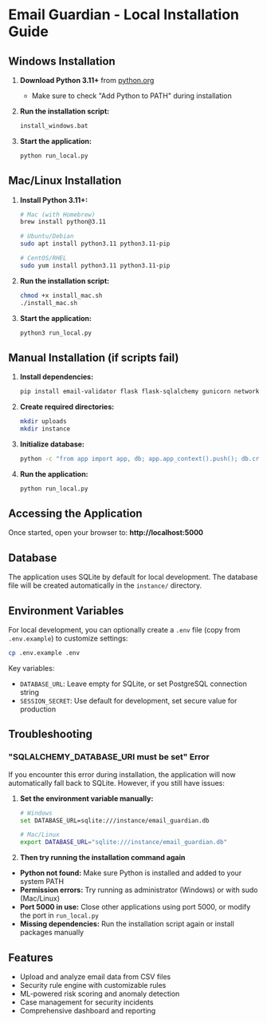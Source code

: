 
# Email Guardian - Local Installation Guide

## Windows Installation

1. **Download Python 3.11+** from [python.org](https://python.org)
   - Make sure to check "Add Python to PATH" during installation

2. **Run the installation script:**
   ```cmd
   install_windows.bat
   ```

3. **Start the application:**
   ```cmd
   python run_local.py
   ```

## Mac/Linux Installation

1. **Install Python 3.11+:**
   ```bash
   # Mac (with Homebrew)
   brew install python@3.11
   
   # Ubuntu/Debian
   sudo apt install python3.11 python3.11-pip
   
   # CentOS/RHEL
   sudo yum install python3.11 python3.11-pip
   ```

2. **Run the installation script:**
   ```bash
   chmod +x install_mac.sh
   ./install_mac.sh
   ```

3. **Start the application:**
   ```bash
   python3 run_local.py
   ```

## Manual Installation (if scripts fail)

1. **Install dependencies:**
   ```bash
   pip install email-validator flask flask-sqlalchemy gunicorn networkx numpy pandas psycopg2-binary scikit-learn sqlalchemy werkzeug
   ```

2. **Create required directories:**
   ```bash
   mkdir uploads
   mkdir instance
   ```

3. **Initialize database:**
   ```bash
   python -c "from app import app, db; app.app_context().push(); db.create_all()"
   ```

4. **Run the application:**
   ```bash
   python run_local.py
   ```

## Accessing the Application

Once started, open your browser to: **http://localhost:5000**

## Database

The application uses SQLite by default for local development. The database file will be created automatically in the `instance/` directory.

## Environment Variables

For local development, you can optionally create a `.env` file (copy from `.env.example`) to customize settings:

```bash
cp .env.example .env
```

Key variables:
- `DATABASE_URL`: Leave empty for SQLite, or set PostgreSQL connection string
- `SESSION_SECRET`: Use default for development, set secure value for production

## Troubleshooting

### "SQLALCHEMY_DATABASE_URI must be set" Error

If you encounter this error during installation, the application will now automatically fall back to SQLite. However, if you still have issues:

1. **Set the environment variable manually:**
   ```bash
   # Windows
   set DATABASE_URL=sqlite:///instance/email_guardian.db
   
   # Mac/Linux
   export DATABASE_URL="sqlite:///instance/email_guardian.db"
   ```

2. **Then try running the installation command again**

- **Python not found:** Make sure Python is installed and added to your system PATH
- **Permission errors:** Try running as administrator (Windows) or with sudo (Mac/Linux)
- **Port 5000 in use:** Close other applications using port 5000, or modify the port in `run_local.py`
- **Missing dependencies:** Run the installation script again or install packages manually

## Features

- Upload and analyze email data from CSV files
- Security rule engine with customizable rules
- ML-powered risk scoring and anomaly detection
- Case management for security incidents
- Comprehensive dashboard and reporting
